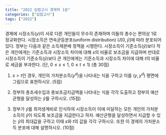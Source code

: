 ```yaml
---
title: "2022 입법고시 경제학 1문"
categories: ["입법고시"]
tags: ["2022"]
---
```


경제에 시장소득($y$)이 서로 다른 개인들이 무수히 존재하며 이들의 총수는 편의상 1로 정규화한다. 시장소득은 연속균등분포(uniform distribution) $U[0, \bar{y}]$에 따라 분포되어 있다. 정부는 다음과 같은 소득재분배 정책을 시행한다. 시장소득이 기준소득($\hat{y}$)보다 작은 개인에게는 기준소득과 시장소득 차이에 대해 $s$의 비율로 보조금을 지급하며 반대로 시장소득이 기준소득($\hat{y}$)보다 큰 개인에게는 기준소득과 시장소득 차이에 대해 $t$의 비율로 세금을 부과한다. (단, $0 \leq s \leq 1$, $0 \leq t \leq 1$) (총 30점)

1) $s > t$인 경우, 개인의 가처분소득($y^d$)을 나타내는 식을 구하고 이를 $(y, y^d)$ 평면에 그림으로 표현하시오. (5점)

2) 정부의 총조세수입과 총보조금지급액을 나타내는 식을 각각 도출하고 정부의 예산균형을 달성하는 $\hat{y}$를 구하시오. (15점)

3) 정부가 $\hat{y}$를 최저생계비로 인식하여 시장소득이 이에 미달하는 모든 개인의 가처분소득이 $\hat{y}$이 되도록 보조금을 지급한다고 하자. 예산균형을 달성하면서 지급할 수 있는 $\hat{y}$의 최대값을 구하고 이때 $s$와 $t$의 값을 각각 구하시오. 또한 이 경제의 가처분소득 분포에 대해 설명하시오. (10점)
